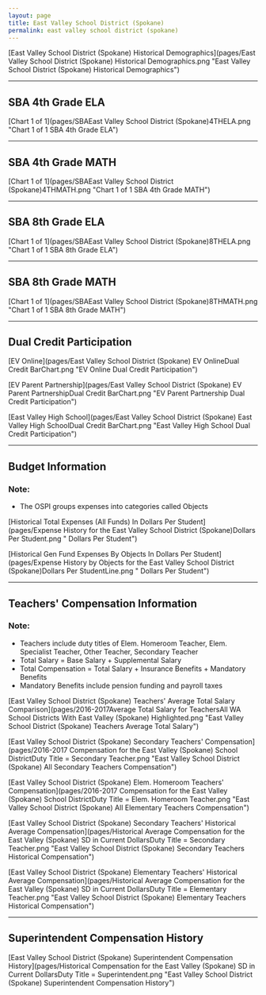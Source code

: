 ```yaml
---
layout: page
title: East Valley School District (Spokane)
permalink: east valley school district (spokane)
---
```



[East Valley School District (Spokane) Historical Demographics](pages/East Valley School District (Spokane) Historical Demographics.png "East Valley School District (Spokane) Historical Demographics")

___

## SBA 4th Grade ELA

[Chart 1 of 1](pages/SBAEast Valley School District (Spokane)4THELA.png "Chart 1 of 1 SBA 4th Grade ELA")


___

## SBA 4th Grade MATH

[Chart 1 of 1](pages/SBAEast Valley School District (Spokane)4THMATH.png "Chart 1 of 1 SBA 4th Grade MATH")


___

## SBA 8th Grade ELA

[Chart 1 of 1](pages/SBAEast Valley School District (Spokane)8THELA.png "Chart 1 of 1 SBA 8th Grade ELA")


___

## SBA 8th Grade MATH

[Chart 1 of 1](pages/SBAEast Valley School District (Spokane)8THMATH.png "Chart 1 of 1 SBA 8th Grade MATH")


___

## Dual Credit Participation

[EV Online](pages/East Valley School District (Spokane) EV OnlineDual Credit BarChart.png "EV Online Dual Credit Participation")

[EV Parent Partnership](pages/East Valley School District (Spokane) EV Parent PartnershipDual Credit BarChart.png "EV Parent Partnership Dual Credit Participation")

[East Valley High School](pages/East Valley School District (Spokane) East Valley High SchoolDual Credit BarChart.png "East Valley High School Dual Credit Participation")


___

## Budget Information
### Note:
- The OSPI groups expenses into categories called Objects

[Historical Total Expenses (All Funds) In Dollars Per Student](pages/Expense History for the East Valley School District (Spokane)Dollars Per Student.png " Dollars Per Student")

[Historical Gen Fund Expenses By Objects In Dollars Per Student](pages/Expense History by Objects for the East Valley School District (Spokane)Dollars Per StudentLine.png " Dollars Per Student")


___

## Teachers' Compensation Information
### Note:
- Teachers include duty titles of Elem. Homeroom Teacher, Elem. Specialist Teacher, Other Teacher, Secondary Teacher
- Total Salary = Base Salary + Supplemental Salary
- Total Compensation = Total Salary + Insurance Benefits + Mandatory Benefits
- Mandatory Benefits include pension funding and payroll taxes

[East Valley School District (Spokane) Teachers' Average Total Salary Comparison](pages/2016-2017Average Total Salary for TeachersAll WA School Districts With East Valley (Spokane) Highlighted.png "East Valley School District (Spokane) Teachers Average Total Salary")

[East Valley School District (Spokane) Secondary Teachers' Compensation](pages/2016-2017 Compensation for the East Valley (Spokane) School DistrictDuty Title = Secondary Teacher.png "East Valley School District (Spokane) All Secondary Teachers Compensation")

[East Valley School District (Spokane) Elem. Homeroom Teachers' Compensation](pages/2016-2017 Compensation for the East Valley (Spokane) School DistrictDuty Title = Elem. Homeroom Teacher.png "East Valley School District (Spokane) All Elementary Teachers Compensation")

[East Valley School District (Spokane) Secondary Teachers' Historical Average Compensation](pages/Historical Average Compensation for the East Valley (Spokane) SD in Current DollarsDuty Title = Secondary Teacher.png "East Valley School District (Spokane) Secondary Teachers Historical Compensation")

[East Valley School District (Spokane) Elementary Teachers' Historical Average Compensation](pages/Historical Average Compensation for the East Valley (Spokane) SD in Current DollarsDuty Title = Elementary Teacher.png "East Valley School District (Spokane) Elementary Teachers Historical Compensation")


___

## Superintendent Compensation History

[East Valley School District (Spokane) Superintendent Compensation History](pages/Historical Compensation for the East Valley (Spokane) SD in Current DollarsDuty Title = Superintendent.png "East Valley School District (Spokane) Superintendent Compensation History")

